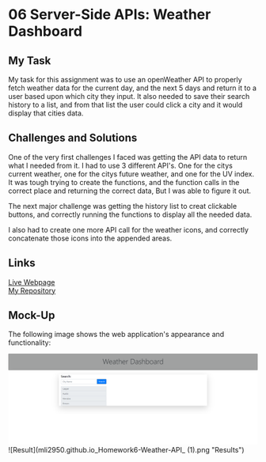# 06 Server-Side APIs: Weather Dashboard

## My Task

My task for this assignment was to use an openWeather API to properly fetch weather data for the current day, and the next 5 days and return it to a user based upon which city they input. It also needed to save their search history to a list, and from that list the user could click a city and it would display that cities data.


## Challenges and Solutions

One of the very first challenges I faced was getting the API data to return what I needed from it. I had to use 3 different API's. One for the citys current weather, one for the citys future weather, and one for the UV index. It was tough trying to create the functions, and the function calls in the correct place and returning the correct data, But I was able to figure it out.

The next major challenge was getting the history list to creat clickable buttons, and correctly running the functions to display all the needed data.

I also had to create one more API call for the weather icons, and correctly concatenate those icons into the appended areas.


## Links
[Live Webpage](https://mli2950.github.io/Homework6-Weather-API/)</br>
[My Repository](https://github.com/mli2950/Homework6-Weather-API)

## Mock-Up

The following image shows the web application's appearance and functionality:

![Home Page](mli2950.github.io_Homework6-Weather-API_.png "Home Page")
![Result](mli2950.github.io_Homework6-Weather-API_ (1).png "Results")






